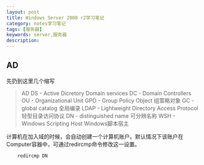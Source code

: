 ```yaml
---
layout: post
title: Windows Server 2008 r2学习笔记
category: notes学习笔记
tags: [服务器]
keywords: server,服务器
description: 
---
```


## AD

先扔到这里几个缩写

>AD DS - Active Dicretory Domain services
>DC - Domain Controllers
>OU -  Organizational Unit 
>GPO - Group Policy Object 组策略对象
>GC - global catalog 全局编录
>LDAP - Lightweight Directory Access Protocol 轻型目录访问协议
>DN - distinguished name 可分辨名称
>WSH - Windows Scripting Host Windows脚本宿主
>


计算机在加入域的时候，会自动创建一个计算机账户。默认情况下该账户在Computer容器中，可通过redircmp命令修改这一设置。

		redircmp DN

<!--stackedit_data:
eyJoaXN0b3J5IjpbLTE4MTE1MzQzNzNdfQ==
-->